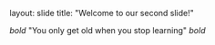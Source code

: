 layout: slide
title: "Welcome to our second slide!"

*bold* "You only get old when you stop learning" *bold*
